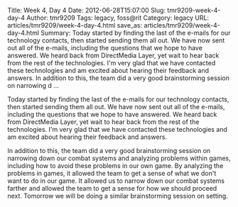 Title: Week 4, Day 4
Date: 2012-06-28T15:07:00
Slug: tmr9209-week-4-day-4
Author: tmr9209
Tags: legacy, foss@rit
Category: legacy
URL: articles/tmr9209/week-4-day-4.html
save_as: articles/tmr9209/week-4-day-4.html
Summary: Today started by finding the last of the e-mails for our technology contacts, then started sending them all out. We have now sent out all of the e-mails, including the questions that we hope to have answered. We heard back from DirectMedia Layer, yet wait to hear back from the rest of the technologies. I'm very glad that we have contacted these technologies and am excited about hearing their feedback and answers.  In addition to this, the team did a very good brainstorming session on narrowing d ... 

Today started by finding the last of the e-mails for our technology contacts,
then started sending them all out. We have now sent out all of the e-mails,
including the questions that we hope to have answered. We heard back from
DirectMedia Layer, yet wait to hear back from the rest of the technologies.
I'm very glad that we have contacted these technologies and am excited about
hearing their feedback and answers.

In addition to this, the team did a very good brainstorming session on
narrowing down our combat systems and analyzing problems within games,
including how to avoid these problems in our own game. By analyzing the
problems in games, it allowed the team to get a sense of what we don't want to
do in our game. It allowed us to narrow down our combat systems farther and
allowed the team to get a sense for how we should proceed next. Tomorrow we
will be doing a similar brainstorming session on setting.

